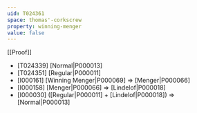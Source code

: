 ```yaml
---
uid: T024361
space: thomas'-corkscrew
property: winning-menger
value: false
---
```

[[Proof]]

* [T024339] [Normal|P000013]
* [T024351] [Regular|P000011]
* [I000161] [Winning Menger|P000069] => [Menger|P000066]
* [I000158] [Menger|P000066] => [Lindelof|P000018]
* [I000030] ([Regular|P000011] + [Lindelof|P000018]) => [Normal|P000013]

